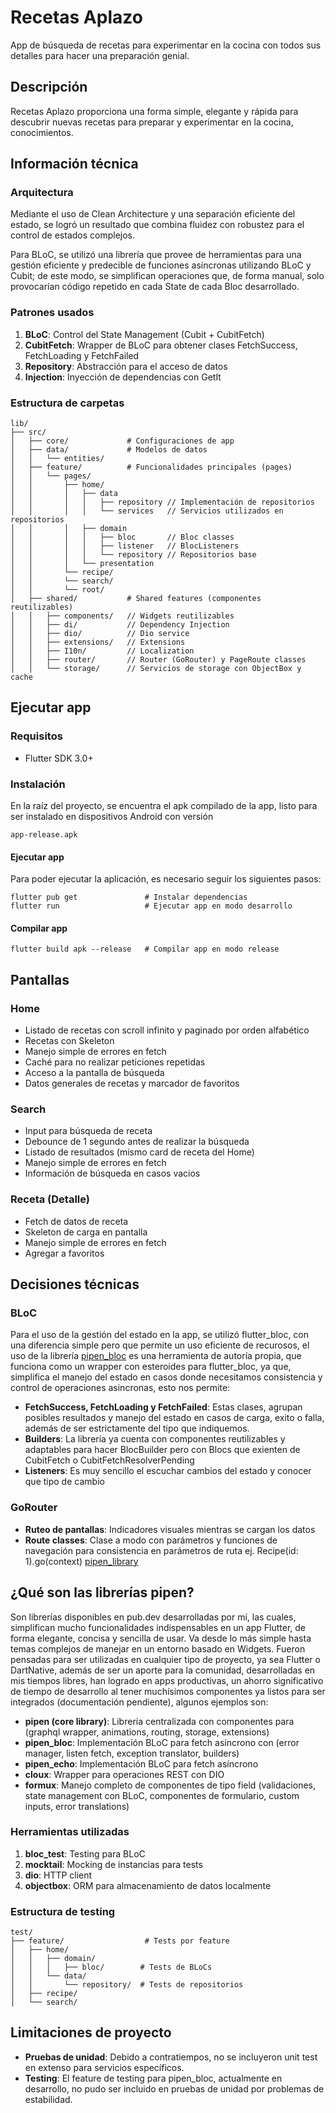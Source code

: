 # Recetas Aplazo

App de búsqueda de recetas para experimentar en la cocina con todos sus detalles para hacer una
preparación genial.

## **Descripción**

Recetas Aplazo proporciona una forma simple, elegante y rápida para descubrir nuevas recetas para
preparar y experimentar en la cocina, conocimientos.

## **Información técnica**

### **Arquitectura**

Mediante el uso de Clean Architecture y una separación eficiente del estado, se logró un
resultado que combina fluidez con robustez para el control de estados complejos.

Para BLoC, se utilizó una librería que provee de herramientas para una gestión eficiente y
predecible de funciones asíncronas utilizando BLoC y Cubit; de este modo, se simplifican
operaciones que, de forma manual, solo provocarían código repetido en cada State de cada
Bloc desarrollado.

### **Patrones usados**

1. **BLoC**: Control del State Management (Cubit + CubitFetch)
2. **CubitFetch**: Wrapper de BLoC para obtener clases FetchSuccess<T>, FetchLoading<T> y FetchFailed<T>
3. **Repository**: Abstracción para el acceso de datos
4. **Injection**: Inyección de dependencias con GetIt

### **Estructura de carpetas**

```
lib/
├── src/
│   ├── core/             # Configuraciones de app
│   ├── data/             # Modelos de datos
│   │   └── entities/
│   ├── feature/          # Funcionalidades principales (pages)
│   │   └── pages/
│   │       ├── home/
│   │       │   ├── data
│   │       │   │   ├── repository // Implementación de repositorios
│   │       │   │   └── services   // Servicios utilizados en repositorios
│   │       │   ├── domain
│   │       │   │   ├── bloc       // Bloc classes
│   │       │   │   ├── listener   // BlocListeners
│   │       │   │   └── repository // Repositorios base
│   │       │   └── presentation
│   │       └── recipe/
│   │       └── search/
│   │       └── root/
│   ├── shared/           # Shared features (componentes reutilizables)
│   │   ├── components/   // Widgets reutilizables
│   │   ├── di/           // Dependency Injection
│   │   ├── dio/          // Dio service
│   │   ├── extensions/   // Extensions
│   │   ├── I10n/         // Localization
│   │   ├── router/       // Router (GoRouter) y PageRoute classes
│   │   └── storage/      // Servicios de storage con ObjectBox y cache
```

## **Ejecutar app**

### **Requisitos**
- Flutter SDK 3.0+

### **Instalación**
En la raíz del proyecto, se encuentra el apk compilado de la app, listo para ser instalado en dispositivos Android con versión

```
app-release.apk
```

#### **Ejecutar app**
Para poder ejecutar la aplicación, es necesario seguir los siguientes pasos:

```shell
flutter pub get               # Instalar dependencias
flutter run                   # Ejecutar app en modo desarrollo
```

#### **Compilar app**

```shell
flutter build apk --release   # Compilar app en modo release
```

## **Pantallas**

### **Home**
- Listado de recetas con scroll infinito y paginado por orden alfabético
- Recetas con Skeleton
- Manejo simple de errores en fetch
- Caché para no realizar peticiones repetidas
- Acceso a la pantalla de búsqueda
- Datos generales de recetas y marcador de favoritos

### **Search**
- Input para búsqueda de receta
- Debounce de 1 segundo antes de realizar la búsqueda
- Listado de resultados (mismo card de receta del Home)
- Manejo simple de errores en fetch
- Información de búsqueda en casos vacios

### **Receta (Detalle)**
- Fetch de datos de receta
- Skeleton de carga en pantalla
- Manejo simple de errores en fetch
- Agregar a favoritos

## **Decisiones técnicas**

### **BLoC**

Para el uso de la gestión del estado en la app, se utilizó flutter_bloc, con una diferencia simple
pero que permite un uso eficiente de recurosos, el uso de la librería
[pipen_bloc](https://pub.dev/packages/pipen_bloc) es una herramienta de autoría propia, que
funciona como un wrapper con esteroides para flutter_bloc, ya que, simplifica el manejo del estado
en casos donde necesitamos consistencia y control de operaciones asincronas, esto nos permite:

- **FetchSuccess<T>, FetchLoading<T> y FetchFailed<T>**: Estas clases, agrupan posibles resultados
  y manejo del estado en casos de carga, exito o falla, además de ser estrictamente del tipo que
  indiquemos.
- **Builders**: La librería ya cuenta con componentes reutilizables y adaptables para hacer
  BlocBuilder pero con Blocs que exienten de CubitFetch o CubitFetchResolverPending
- **Listeners**: Es muy sencillo el escuchar cambios del estado y conocer que tipo de cambio

### **GoRouter**
- **Ruteo de pantallas**: Indicadores visuales mientras se cargan los datos
- **Route classes**: Clase a modo con parámetros y funciones de navegación para consistencia en
  parámetros de ruta ej. Recipe(id: 1).go(context) [pipen_library](https://pub.dev/packages/pipen)

## **¿Qué son las librerías pipen?**

Son librerías disponibles en pub.dev desarrolladas por mí, las cuales, simplifican mucho funcionalidades
indispensables en un app Flutter, de forma elegante, concisa y sencilla de usar. Va desde lo más simple
hasta temas complejos de manejar en un entorno basado en Widgets. Fueron pensadas para ser utilizadas
en cualquier tipo de proyecto, ya sea Flutter o DartNative, además de ser un aporte para la comunidad,
desarrolladas en mis tiempos libres, han logrado en apps productivas, un ahorro significativo de tiempo
de desarrollo al tener muchísimos componentes ya listos para ser integrados (documentación pendiente),
algunos ejemplos son:

- **pipen (core library)**: Librería centralizada con componentes para (graphql wrapper,
  animations, routing, storage, extensions)
- **pipen_bloc**: Implementación BLoC para fetch asíncrono con (error manager, listen fetch,
  exception translator, builders)
- **pipen_echo**: Implementación BLoC para fetch asíncrono
- **cloux**: Wrapper para operaciones REST con DIO
- **formux**: Manejo completo de componentes de tipo field (validaciones, state management con BLoC,
  componentes de formulario, custom inputs, error translations)

### **Herramientas utilizadas**

1. **bloc_test**: Testing para BLoC
2. **mocktail**: Mocking de instancias para tests
3. **dio**: HTTP client
4. **objectbox**: ORM para almacenamiento de datos localmente

### **Estructura de testing**

```
test/
├── feature/                  # Tests por feature
│   ├── home/
│   │   ├── domain/
│   │   │   ├── bloc/        # Tests de BLoCs
│   │   └── data/
│   │       └── repository/  # Tests de repositorios
│   ├── recipe/
│   └── search/
```
## **Limitaciones de proyecto**

- **Pruebas de unidad**: Debido a contratiempos, no se incluyeron unit test en extenso
  para servicios específicos.
- **Testing**: El feature de testing para pipen_bloc, actualmente en desarrollo, no pudo ser
  incluido en pruebas de unidad por problemas de estabilidad.
